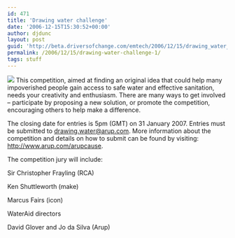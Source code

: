 ```yaml
---
id: 471
title: 'Drawing water challenge'
date: '2006-12-15T15:30:52+00:00'
author: djdunc
layout: post
guid: 'http://beta.driversofchange.com/emtech/2006/12/15/drawing_water_challenge_1/'
permalink: /2006/12/15/drawing-water-challenge-1/
tags: stuff
---
```


[![](https://i0.wp.com/www.arup.com/_assets/_img/image9075.gif?w=50)](http://www.arup.com/landing.cfm?pageid=7847 "The Arup Cause  Arup") This competition, aimed at finding an original idea that could help many impoverished people gain access to safe water and effective sanitation, needs your creativity and enthusiasm. There are many ways to get involved – participate by proposing a new solution, or promote the competition, encouraging others to help make a difference.

The closing date for entries is 5pm (GMT) on 31 January 2007. Entries must be submitted to drawing.water@arup.com. More information about the competition and details on how to submit can be found by visiting: <http://www.arup.com/arupcause>.

The competition jury will include:

Sir Christopher Frayling (RCA)

Ken Shuttleworth (make)

Marcus Fairs (icon)

WaterAid directors

David Glover and Jo da Silva (Arup)